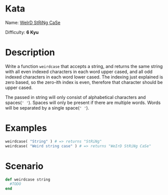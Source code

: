 # Kata
Name: [WeIrD StRiNg CaSe](https://www.codewars.com/kata/weird-string-case)

Difficulty: **6 Kyu**

# Description
Write a function `weirdcase` that accepts a string, and returns the same string with all even indexed characters in each word upper cased, and all odd indexed characters in each word lower cased. The indexing just explained is zero based, so the zero-ith index is even, therefore that character should be upper cased.

The passed in string will only consist of alphabetical characters and spaces(`' '`). Spaces will only be present if there are multiple words. Words will be separated by a single space(`' '`).

# Examples
```ruby
weirdcase( "String" ) # => returns "StRiNg"
weirdcase( "Weird string case" ) # => returns "WeIrD StRiNg CaSe"
```

# Scenario
```ruby
def weirdcase string
  #TODO
end
```